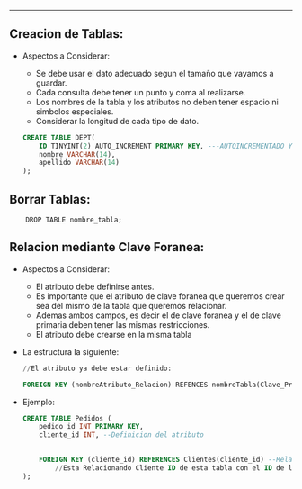 
---
## Creacion de Tablas:

- Aspectos a Considerar:
    
    - Se debe usar el dato adecuado segun el tamaño que vayamos a guardar.
    - Cada consulta debe tener un punto y coma al realizarse.
    - Los nombres de la tabla y los atributos no deben tener espacio ni simbolos especiales.
    - Considerar la longitud de cada tipo de dato.
    
    ```sql
    CREATE TABLE DEPT(
        ID TINYINT(2) AUTO_INCREMENT PRIMARY KEY, ---AUTOINCREMENTADO Y DEFINIMOS CLAVE PRIMARIA
        nombre VARCHAR(14),
        apellido VARCHAR(14)
    );
    ```
	
    
## Borrar Tablas:
```
	DROP TABLE nombre_tabla;
```

## Relacion mediante Clave Foranea:

- Aspectos a Considerar:
    
    - El atributo debe definirse antes.
    - Es importante que el atributo de clave foranea que queremos crear sea del mismo de la tabla que queremos relacionar.
    - Ademas ambos campos, es decir el de clave foranea y el de clave primaria deben tener las mismas restricciones.
    - El atributo debe crearse en la misma tabla
- La estructura la siguiente:
    
    ```sql
    //El atributo ya debe estar definido:
    
    FOREIGN KEY (nombreAtributo_Relacion) REFENCES nombreTabla(Clave_Primaria);
    ```
    
- Ejemplo:
    
    ```sql
    CREATE TABLE Pedidos (
        pedido_id INT PRIMARY KEY,
        cliente_id INT, --Definicion del atributo
        
    
        FOREIGN KEY (cliente_id) REFERENCES Clientes(cliente_id) --Relacion del atributo
    		//Esta Relacionando Cliente ID de esta tabla con el ID de la tabla Clientes. 
    );
    ```